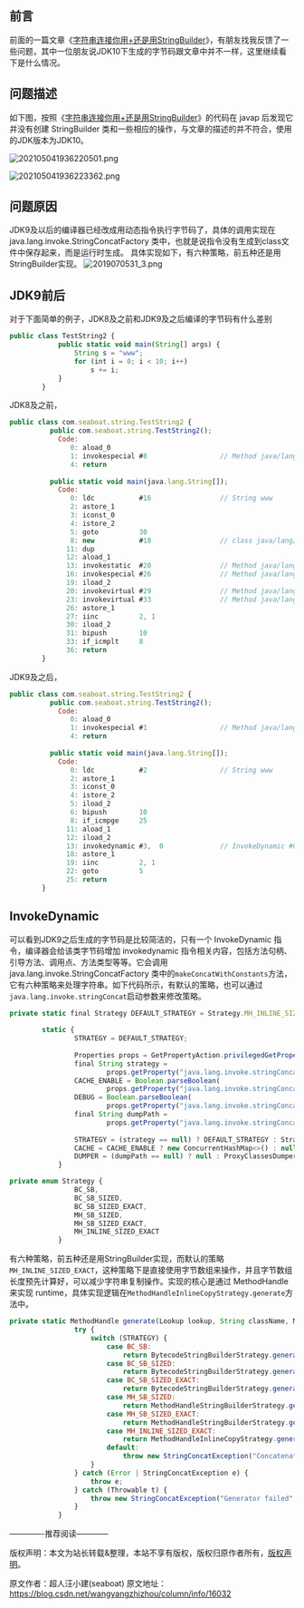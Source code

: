 


## 前言

前面的一篇文章《[字符串连接你用+还是用StringBuilder](https://mp.weixin.qq.com/s?__biz=MjM5MzA1Mzc3Nw==&mid=2247484538&idx=1&sn=99fcbf3e29717ce366b6b67e41b6801e&chksm=a69da94491ea20522bca846315fba835e78c4f9e4965e108956d2c484869fe6ed72ae1cbcb74#rd)》，有朋友找我反馈了一些问题，其中一位朋友说JDK10下生成的字节码跟文章中并不一样，这里继续看下是什么情况。

## 问题描述

如下图，按照《[字符串连接你用+还是用StringBuilder](https://mp.weixin.qq.com/s?__biz=MjM5MzA1Mzc3Nw==&mid=2247484538&idx=1&sn=99fcbf3e29717ce366b6b67e41b6801e&chksm=a69da94491ea20522bca846315fba835e78c4f9e4965e108956d2c484869fe6ed72ae1cbcb74#rd)》的代码在 javap 后发现它并没有创建 StringBuilder 类和一些相应的操作，与文章的描述的并不符合，使用的JDK版本为JDK10。

![202105041936220501.png](https://gitee.com/hezhiyuan007/java-study/raw/master/images/JDK/1dbaaf87-becc-471a-a380-f0d232ed246d.png)

![202105041936223362.png](https://gitee.com/hezhiyuan007/java-study/raw/master/images/JDK/7b7df376-4236-4ee7-b802-8f8737ad9e47.png)

## 问题原因

JDK9及以后的编译器已经改成用动态指令执行字节码了，具体的调用实现在 java.lang.invoke.StringConcatFactory 类中，也就是说指令没有生成到class文件中保存起来，而是运行时生成。
具体实现如下，有六种策略，前五种还是用StringBuilder实现。
![2019070531_3.png](https://gitee.com/hezhiyuan007/java-study/raw/master/images/JDK/3b121f42-2b36-4f98-9962-6d225a375e91.jpeg)

## JDK9前后

对于下面简单的例子，JDK8及之前和JDK9及之后编译的字节码有什么差别

```js 
public class TestString2 {
            public static void main(String[] args) {
                String s = "www";
                for (int i = 0; i < 10; i++)
                    s += i;
            }
        }
```

JDK8及之前，


```js 
public class com.seaboat.string.TestString2 {
          public com.seaboat.string.TestString2();
            Code:
               0: aload_0
               1: invokespecial #8                  // Method java/lang/Object."<init>":()V
               4: return
    
          public static void main(java.lang.String[]);
            Code:
               0: ldc           #16                 // String www
               2: astore_1
               3: iconst_0
               4: istore_2
               5: goto          30
               8: new           #18                 // class java/lang/StringBuilder
              11: dup
              12: aload_1
              13: invokestatic  #20                 // Method java/lang/String.valueOf:(Ljava/lang/Object;)Ljava/lang/String;
              16: invokespecial #26                 // Method java/lang/StringBuilder."<init>":(Ljava/lang/String;)V
              19: iload_2
              20: invokevirtual #29                 // Method java/lang/StringBuilder.append:(I)Ljava/lang/StringBuilder;
              23: invokevirtual #33                 // Method java/lang/StringBuilder.toString:()Ljava/lang/String;
              26: astore_1
              27: iinc          2, 1
              30: iload_2
              31: bipush        10
              33: if_icmplt     8
              36: return
        }
```

JDK9及之后，


```js 
public class com.seaboat.string.TestString2 {
          public com.seaboat.string.TestString2();
            Code:
               0: aload_0
               1: invokespecial #1                  // Method java/lang/Object."<init>":()V
               4: return
    
          public static void main(java.lang.String[]);
            Code:
               0: ldc           #2                  // String www
               2: astore_1
               3: iconst_0
               4: istore_2
               5: iload_2
               6: bipush        10
               8: if_icmpge     25
              11: aload_1
              12: iload_2
              13: invokedynamic #3,  0              // InvokeDynamic #0:makeConcatWithConstants:(Ljava/lang/String;I)Ljava/lang/String;
              18: astore_1
              19: iinc          2, 1
              22: goto          5
              25: return
        }
```

## InvokeDynamic

可以看到JDK9之后生成的字节码是比较简洁的，只有一个 InvokeDynamic 指令，编译器会给该类字节码增加 invokedynamic 指令相关内容，包括方法句柄、引导方法、调用点、方法类型等等。它会调用 java.lang.invoke.StringConcatFactory 类中的`makeConcatWithConstants`方法，它有六种策略来处理字符串。如下代码所示，有默认的策略，也可以通过`java.lang.invoke.stringConcat`启动参数来修改策略。

```js 
private static final Strategy DEFAULT_STRATEGY = Strategy.MH_INLINE_SIZED_EXACT;
    
        static {
                STRATEGY = DEFAULT_STRATEGY;
    
                Properties props = GetPropertyAction.privilegedGetProperties();
                final String strategy =
                        props.getProperty("java.lang.invoke.stringConcat");
                CACHE_ENABLE = Boolean.parseBoolean(
                        props.getProperty("java.lang.invoke.stringConcat.cache"));
                DEBUG = Boolean.parseBoolean(
                        props.getProperty("java.lang.invoke.stringConcat.debug"));
                final String dumpPath =
                        props.getProperty("java.lang.invoke.stringConcat.dumpClasses");
    
                STRATEGY = (strategy == null) ? DEFAULT_STRATEGY : Strategy.valueOf(strategy);
                CACHE = CACHE_ENABLE ? new ConcurrentHashMap<>() : null;
                DUMPER = (dumpPath == null) ? null : ProxyClassesDumper.getInstance(dumpPath);
            }
```

```js 
private enum Strategy {
                BC_SB,
                BC_SB_SIZED,
                BC_SB_SIZED_EXACT,
                MH_SB_SIZED,
                MH_SB_SIZED_EXACT,
                MH_INLINE_SIZED_EXACT
            }
```

有六种策略，前五种还是用StringBuilder实现，而默认的策略`MH_INLINE_SIZED_EXACT`，这种策略下是直接使用字节数组来操作，并且字节数组长度预先计算好，可以减少字符串复制操作。实现的核心是通过 MethodHandle 来实现 runtime，具体实现逻辑在`MethodHandleInlineCopyStrategy.generate`方法中。


```js 
private static MethodHandle generate(Lookup lookup, String className, MethodType mt, Recipe recipe) throws StringConcatException {
                try {
                    switch (STRATEGY) {
                        case BC_SB:
                            return BytecodeStringBuilderStrategy.generate(lookup, className, mt, recipe, Mode.DEFAULT);
                        case BC_SB_SIZED:
                            return BytecodeStringBuilderStrategy.generate(lookup, className, mt, recipe, Mode.SIZED);
                        case BC_SB_SIZED_EXACT:
                            return BytecodeStringBuilderStrategy.generate(lookup, className, mt, recipe, Mode.SIZED_EXACT);
                        case MH_SB_SIZED:
                            return MethodHandleStringBuilderStrategy.generate(mt, recipe, Mode.SIZED);
                        case MH_SB_SIZED_EXACT:
                            return MethodHandleStringBuilderStrategy.generate(mt, recipe, Mode.SIZED_EXACT);
                        case MH_INLINE_SIZED_EXACT:
                            return MethodHandleInlineCopyStrategy.generate(mt, recipe);
                        default:
                            throw new StringConcatException("Concatenation strategy " + STRATEGY + " is not implemented");
                    }
                } catch (Error | StringConcatException e) {
                    throw e;
                } catch (Throwable t) {
                    throw new StringConcatException("Generator failed", t);
                }
            }
```

————-推荐阅读————

版权声明：本文为站长转载&整理，本站不享有版权，版权归原作者所有，[版权声明](https://gitee.com/hezhiyuan007/java-notes/raw/master/disclaimer.md)。




原文作者：超人汪小建(seaboat) 原文地址：https://blog.csdn.net/wangyangzhizhou/column/info/16032
